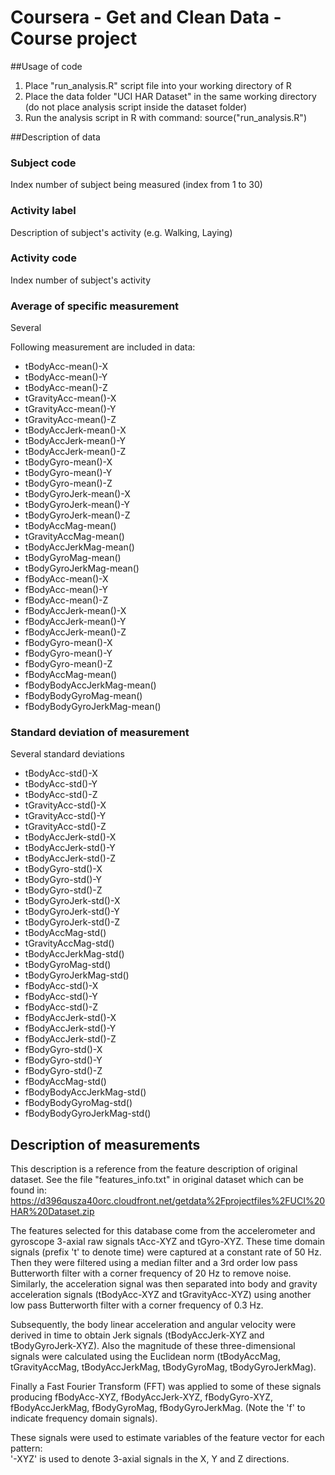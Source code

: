 # Coursera - Get and Clean Data - Course project

##Usage of code

1. Place "run_analysis.R" script file into your working directory of R
2. Place the data folder "UCI HAR Dataset" in the same working directory (do not place analysis script inside the dataset folder)</li>
3. Run the analysis script in R with command: source("run_analysis.R")

##Description of data

### Subject code
Index number of subject being measured (index from 1 to 30)

### Activity label 
Description of subject's activity (e.g. Walking, Laying)

### Activity code
Index number of subject's activity

### Average of specific measurement
Several

Following measurement are included in data:
* tBodyAcc-mean()-X 
* tBodyAcc-mean()-Y 
* tBodyAcc-mean()-Z 
* tGravityAcc-mean()-X 
* tGravityAcc-mean()-Y 
* tGravityAcc-mean()-Z 
* tBodyAccJerk-mean()-X 
* tBodyAccJerk-mean()-Y 
* tBodyAccJerk-mean()-Z 
* tBodyGyro-mean()-X 
* tBodyGyro-mean()-Y 
* tBodyGyro-mean()-Z 
* tBodyGyroJerk-mean()-X 
* tBodyGyroJerk-mean()-Y 
* tBodyGyroJerk-mean()-Z 
* tBodyAccMag-mean() 
* tGravityAccMag-mean() 
* tBodyAccJerkMag-mean() 
* tBodyGyroMag-mean() 
* tBodyGyroJerkMag-mean() 
* fBodyAcc-mean()-X 
* fBodyAcc-mean()-Y 
* fBodyAcc-mean()-Z 
* fBodyAccJerk-mean()-X 
* fBodyAccJerk-mean()-Y 
* fBodyAccJerk-mean()-Z 
* fBodyGyro-mean()-X 
* fBodyGyro-mean()-Y 
* fBodyGyro-mean()-Z 
* fBodyAccMag-mean() 
* fBodyBodyAccJerkMag-mean() 
* fBodyBodyGyroMag-mean() 
* fBodyBodyGyroJerkMag-mean() 

### Standard deviation of measurement
Several standard deviations
* tBodyAcc-std()-X 
* tBodyAcc-std()-Y 
* tBodyAcc-std()-Z 
* tGravityAcc-std()-X 
* tGravityAcc-std()-Y 
* tGravityAcc-std()-Z
* tBodyAccJerk-std()-X 
* tBodyAccJerk-std()-Y 
* tBodyAccJerk-std()-Z 
* tBodyGyro-std()-X 
* tBodyGyro-std()-Y 
* tBodyGyro-std()-Z 
* tBodyGyroJerk-std()-X 
* tBodyGyroJerk-std()-Y 
* tBodyGyroJerk-std()-Z 
* tBodyAccMag-std() 
* tGravityAccMag-std() 
* tBodyAccJerkMag-std()  
* tBodyGyroMag-std() 
* tBodyGyroJerkMag-std() 
* fBodyAcc-std()-X 
* fBodyAcc-std()-Y 
* fBodyAcc-std()-Z 
* fBodyAccJerk-std()-X 
* fBodyAccJerk-std()-Y 
* fBodyAccJerk-std()-Z 
* fBodyGyro-std()-X 
* fBodyGyro-std()-Y 
* fBodyGyro-std()-Z 
* fBodyAccMag-std() 
* fBodyBodyAccJerkMag-std() 
* fBodyBodyGyroMag-std() 
* fBodyBodyGyroJerkMag-std()

## Description of measurements
This description is a reference from the feature description of original dataset. See the file "features_info.txt" in original dataset which can be found in:
https://d396qusza40orc.cloudfront.net/getdata%2Fprojectfiles%2FUCI%20HAR%20Dataset.zip 

The features selected for this database come from the accelerometer and gyroscope 3-axial raw signals tAcc-XYZ and tGyro-XYZ. These time domain signals (prefix 't' to denote time) were captured at a constant rate of 50 Hz. Then they were filtered using a median filter and a 3rd order low pass Butterworth filter with a corner frequency of 20 Hz to remove noise. Similarly, the acceleration signal was then separated into body and gravity acceleration signals (tBodyAcc-XYZ and tGravityAcc-XYZ) using another low pass Butterworth filter with a corner frequency of 0.3 Hz. 

Subsequently, the body linear acceleration and angular velocity were derived in time to obtain Jerk signals (tBodyAccJerk-XYZ and tBodyGyroJerk-XYZ). Also the magnitude of these three-dimensional signals were calculated using the Euclidean norm (tBodyAccMag, tGravityAccMag, tBodyAccJerkMag, tBodyGyroMag, tBodyGyroJerkMag). 

Finally a Fast Fourier Transform (FFT) was applied to some of these signals producing fBodyAcc-XYZ, fBodyAccJerk-XYZ, fBodyGyro-XYZ, fBodyAccJerkMag, fBodyGyroMag, fBodyGyroJerkMag. (Note the 'f' to indicate frequency domain signals). 

These signals were used to estimate variables of the feature vector for each pattern:  
'-XYZ' is used to denote 3-axial signals in the X, Y and Z directions.

